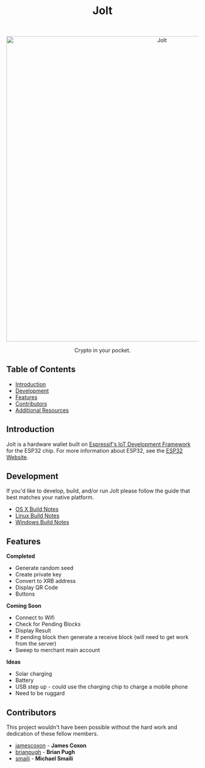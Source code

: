 <h1 align="center"> Jolt </h1> <br>
<p align="center">
  <a href="https://joltwallet.com/">
    <img alt="Jolt" title="Jolt" src="https://image.ibb.co/bTiHy8/logo_wallet_readme.png" width="800">
  </a>
</p>

<p align="center">
  Crypto in your pocket.
</p>

## Table of Contents

- [Introduction](#introduction)
- [Development](#development)
- [Features](#features)
- [Contributors](#contributors)
- [Additional Resources](#additional-resources)

## Introduction

Jolt is a hardware wallet built on [Espressif's IoT Development Framework](https://github.com/espressif/esp-idf) for the ESP32 chip. For
more information about ESP32, see the [ESP32 Website](https://www.espressif.com/en/products/hardware/esp32/overview).

## Development

If you'd like to develop, build, and/or run Jolt please follow the guide that best matches your native platform.

- [OS X Build Notes](build-osx.md)
- [Linux Build Notes](build-linux.md)
- [Windows Build Notes](build-windows.md)

## Features

**Completed**

* Generate random seed
* Create private key
* Convert to XRB address
* Display QR Code
* Buttons

**Coming Soon**

* Connect to Wifi
* Check for Pending Blocks
* Display Result
* If pending block then generate a receive block (will need to get work from the server)
* Sweep to merchant main account

**Ideas**

* Solar charging
* Battery
* USB step up - could use the charging chip to charge a mobile phone
* Need to be ruggard

## Contributors

This project wouldn't have been possible without the hard work and dedication of these fellow members.

* [jamescoxon](https://github.com/jamescoxon) -
**James Coxon**
* [brianpugh](https://github.com/brianpugh) -
**Brian Pugh**
* [smaili](https://github.com/smaili) -
**Michael Smaili**
